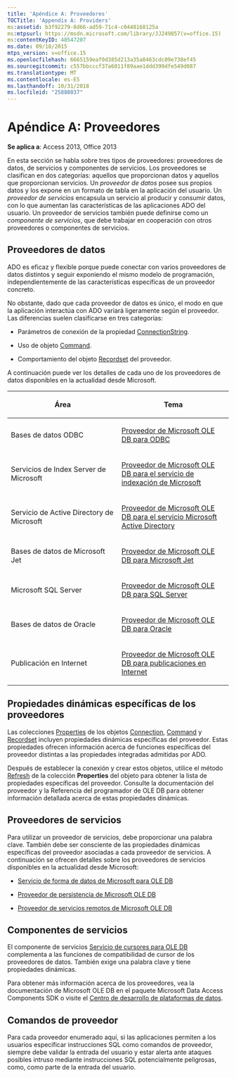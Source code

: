 ```yaml
---
title: 'Apéndice A: Proveedores'
TOCTitle: 'Appendix A: Providers'
ms:assetid: b3f92279-8d66-ad59-71c4-c0448168125a
ms:mtpsurl: https://msdn.microsoft.com/library/JJ249857(v=office.15)
ms:contentKeyID: 48547207
ms.date: 09/18/2015
mtps_version: v=office.15
ms.openlocfilehash: 6665159eaf0d385d213a35a8463cdc09e738ef45
ms.sourcegitcommit: c557bbcccf37a6011f89aae1ddd399dfe549d087
ms.translationtype: MT
ms.contentlocale: es-ES
ms.lasthandoff: 10/31/2018
ms.locfileid: "25888037"
---
```

# <a name="appendix-a-providers"></a>Apéndice A: Proveedores


**Se aplica a**: Access 2013, Office 2013


En esta sección se habla sobre tres tipos de proveedores: proveedores de datos, de servicios y componentes de servicios. Los proveedores se clasifican en dos categorías: aquellos que proporcionan datos y aquellos que proporcionan servicios. Un *proveedor de datos* posee sus propios datos y los expone en un formato de tabla en la aplicación del usuario. Un *proveedor de servicios* encapsula un servicio al producir y consumir datos, con lo que aumentan las características de las aplicaciones ADO del usuario. Un proveedor de servicios también puede definirse como un *componente de servicios*, que debe trabajar en cooperación con otros proveedores o componentes de servicios.

## <a name="data-providers"></a>Proveedores de datos

ADO es eficaz y flexible porque puede conectar con varios proveedores de datos distintos y seguir exponiendo el mismo modelo de programación, independientemente de las características específicas de un proveedor concreto.

No obstante, dado que cada proveedor de datos es único, el modo en que la aplicación interactúa con ADO variará ligeramente según el proveedor. Las diferencias suelen clasificarse en tres categorías:

  - Parámetros de conexión de la propiedad [ConnectionString](connectionstring-property-ado.md).

  - Uso de objeto [Command](command-object-ado.md).

  - Comportamiento del objeto [Recordset](recordset-object-ado.md) del proveedor.

A continuación puede ver los detalles de cada uno de los proveedores de datos disponibles en la actualidad desde Microsoft.

<table>
<colgroup>
<col style="width: 50%" />
<col style="width: 50%" />
</colgroup>
<thead>
<tr class="header">
<th><p>Área</p></th>
<th><p>Tema</p></th>
</tr>
</thead>
<tbody>
<tr class="odd">
<td><p>Bases de datos ODBC</p></td>
<td><p><a href="microsoft-ole-db-provider-for-odbc.md">Proveedor de Microsoft OLE DB para ODBC</a></p></td>
</tr>
<tr class="even">
<td><p>Servicios de Index Server de Microsoft</p></td>
<td><p><a href="microsoft-ole-db-provider-for-microsoft-indexing-service.md">Proveedor de Microsoft OLE DB para el servicio de indexación de Microsoft</a></p></td>
</tr>
<tr class="odd">
<td><p>Servicio de Active Directory de Microsoft</p></td>
<td><p><a href="microsoft-ole-db-provider-for-microsoft-active-directory-service.md">Proveedor de Microsoft OLE DB para el servicio Microsoft Active Directory</a></p></td>
</tr>
<tr class="even">
<td><p>Bases de datos de Microsoft Jet</p></td>
<td><p><a href="microsoft-ole-db-provider-for-microsoft-jet.md">Proveedor de Microsoft OLE DB para Microsoft Jet</a></p></td>
</tr>
<tr class="odd">
<td><p>Microsoft SQL Server</p></td>
<td><p><a href="microsoft-ole-db-provider-for-sql-server.md">Proveedor de Microsoft OLE DB para SQL Server</a></p></td>
</tr>
<tr class="even">
<td><p>Bases de datos de Oracle</p></td>
<td><p><a href="microsoft-ole-db-provider-for-oracle.md">Proveedor de Microsoft OLE DB para Oracle</a></p></td>
</tr>
<tr class="odd">
<td><p>Publicación en Internet</p></td>
<td><p><a href="microsoft-ole-db-provider-for-internet-publishing.md">Proveedor de Microsoft OLE DB para publicaciones en Internet</a></p></td>
</tr>
</tbody>
</table>


## <a name="provider-specific-dynamic-properties"></a>Propiedades dinámicas específicas de los proveedores

Las colecciones [Properties](properties-collection-ado.md) de los objetos [Connection](connection-object-ado.md), [Command](command-object-ado.md) y [Recordset](recordset-object-ado.md) incluyen propiedades dinámicas específicas del proveedor. Estas propiedades ofrecen información acerca de funciones específicas del proveedor distintas a las propiedades integradas admitidas por ADO.

Después de establecer la conexión y crear estos objetos, utilice el método [Refresh](refresh-method-ado.md) de la colección **Properties** del objeto para obtener la lista de propiedades específicas del proveedor. Consulte la documentación del proveedor y la Referencia del programador de OLE DB para obtener información detallada acerca de estas propiedades dinámicas.

## <a name="service-providers"></a>Proveedores de servicios

Para utilizar un proveedor de servicios, debe proporcionar una palabra clave. También debe ser consciente de las propiedades dinámicas específicas del proveedor asociadas a cada proveedor de servicios. A continuación se ofrecen detalles sobre los proveedores de servicios disponibles en la actualidad desde Microsoft:

  - [Servicio de forma de datos de Microsoft para OLE DB](microsoft-data-shaping-service-for-ole-db-ado-service-provider.md)

  - [Proveedor de persistencia de Microsoft OLE DB](microsoft-ole-db-persistence-provider-ado-service-provider.md)

  - [Proveedor de servicios remotos de Microsoft OLE DB](microsoft-ole-db-remoting-provider-ado-service-provider.md)

## <a name="service-components"></a>Componentes de servicios

El componente de servicios [Servicio de cursores para OLE DB](microsoft-cursor-service-for-ole-db-ado-service-component.md) complementa a las funciones de compatibilidad de cursor de los proveedores de datos. También exige una palabra clave y tiene propiedades dinámicas.

Para obtener más información acerca de los proveedores, vea la documentación de Microsoft OLE DB en el paquete Microsoft Data Access Components SDK o visite el [Centro de desarrollo de plataformas de datos](https://msdn.microsoft.com/data/default.aspx).

## <a name="provider-commands"></a>Comandos de proveedor

Para cada proveedor enumerado aquí, si las aplicaciones permiten a los usuarios especificar instrucciones SQL como comandos de proveedor, siempre debe validar la entrada del usuario y estar alerta ante ataques posibles intruso mediante instrucciones SQL potencialmente peligrosas, como, como parte de la entrada del usuario.

